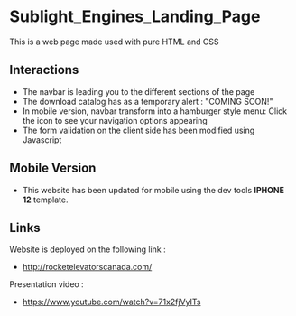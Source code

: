 # Sublight_Engines_Landing_Page

This is a web page made used with pure HTML and CSS

## Interactions

- The navbar is leading you to the different sections of the page
- The download catalog has as a temporary alert : "COMING SOON!"
- In mobile version, navbar transform into a hamburger style menu: Click the icon to see your navigation options appearing
- The form validation on the client side has been modified using Javascript

## Mobile Version

- This website has been updated for mobile using the dev tools <strong>IPHONE 12</strong> template.

## Links 

Website is deployed on the following link :

- http://rocketelevatorscanada.com/

Presentation video :

- https://www.youtube.com/watch?v=71x2fjVyITs
